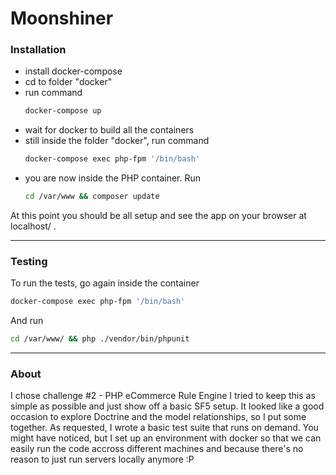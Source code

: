 # Moonshiner

### Installation
- install docker-compose
- cd to folder "docker"
- run command
    ```sh
    docker-compose up
    ```
- wait for docker to build all the containers
- still inside the folder "docker", run command
    ```sh
    docker-compose exec php-fpm '/bin/bash'
    ```
- you are now inside the PHP container. Run
    ```sh
    cd /var/www && composer update
    ```
    
At this point you should be all setup and see the app on your browser at localhost/ .

----
### Testing


To run the tests, go again inside the container
```sh
docker-compose exec php-fpm '/bin/bash'
```
And run
```sh
cd /var/www/ && php ./vendor/bin/phpunit
```

----

### About

I chose challenge #2 - PHP eCommerce Rule Engine
I tried to keep this as simple as possible and just show off a basic SF5 setup.
It looked like a good occasion to explore Doctrine and the model relationships, so I put some together.
As requested, I wrote a basic test suite that runs on demand.
You might have noticed, but I set up an environment with docker so that we can easily run the code accross different machines and because there's no reason to just run servers locally anymore :P


